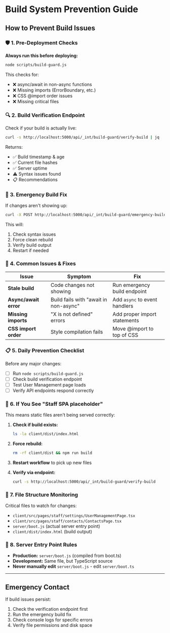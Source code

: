 # Build System Prevention Guide

## **How to Prevent Build Issues**

### 🛡️ **1. Pre-Deployment Checks**

**Always run this before deploying:**
```bash
node scripts/build-guard.js
```

This checks for:
- ❌ async/await in non-async functions  
- ❌ Missing imports (ErrorBoundary, etc.)
- ❌ CSS @import order issues
- ❌ Missing critical files

### 🔍 **2. Build Verification Endpoint**

Check if your build is actually live:
```bash
curl -s http://localhost:5000/api/_int/build-guard/verify-build | jq
```

Returns:
- ✅ Build timestamp & age
- ✅ Current file hashes  
- ✅ Server uptime
- ⚠️ Syntax issues found
- 📋 Recommendations

### 🚨 **3. Emergency Build Fix**

If changes aren't showing up:
```bash
curl -X POST http://localhost:5000/api/_int/build-guard/emergency-build
```

This will:
1. Check syntax issues
2. Force clean rebuild  
3. Verify build output
4. Restart if needed

### 🔧 **4. Common Issues & Fixes**

| Issue | Symptom | Fix |
|-------|---------|-----|
| **Stale build** | Code changes not showing | Run emergency build endpoint |
| **Async/await error** | Build fails with "await in non-async" | Add `async` to event handlers |
| **Missing imports** | "X is not defined" errors | Add proper import statements |
| **CSS import order** | Style compilation fails | Move @import to top of CSS |

### 📋 **5. Daily Prevention Checklist**

Before any major changes:
- [ ] Run `node scripts/build-guard.js`
- [ ] Check build verification endpoint
- [ ] Test User Management page loads  
- [ ] Verify API endpoints respond correctly

### 🚀 **6. If You See "Staff SPA placeholder"**

This means static files aren't being served correctly:

1. **Check if build exists:**
   ```bash
   ls -la client/dist/index.html
   ```

2. **Force rebuild:**
   ```bash
   rm -rf client/dist && npm run build
   ```

3. **Restart workflow** to pick up new files

4. **Verify via endpoint:**
   ```bash
   curl -s http://localhost:5000/api/_int/build-guard/verify-build
   ```

### 📁 **7. File Structure Monitoring**

Critical files to watch for changes:
- `client/src/pages/staff/settings/UserManagementPage.tsx`
- `client/src/pages/staff/contacts/ContactsPage.tsx`  
- `server/boot.js` (actual server entry point)
- `client/dist/index.html` (build output)

### 🔄 **8. Server Entry Point Rules**

- **Production:** `server/boot.js` (compiled from boot.ts)
- **Development:** Same file, but TypeScript source  
- **Never manually edit** `server/boot.js` - edit `server/boot.ts`

---

## **Emergency Contact**

If build issues persist:
1. Check the verification endpoint first
2. Run the emergency build fix  
3. Check console logs for specific errors
4. Verify file permissions and disk space